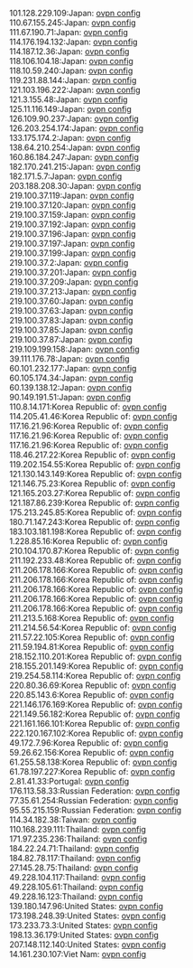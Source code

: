 101.128.229.109:Japan: [ovpn config](vpn/101_128_229_109.ovpn)  
110.67.155.245:Japan: [ovpn config](vpn/110_67_155_245.ovpn)  
111.67.190.71:Japan: [ovpn config](vpn/111_67_190_71.ovpn)  
114.176.194.132:Japan: [ovpn config](vpn/114_176_194_132.ovpn)  
114.187.12.36:Japan: [ovpn config](vpn/114_187_12_36.ovpn)  
118.106.104.18:Japan: [ovpn config](vpn/118_106_104_18.ovpn)  
118.10.59.240:Japan: [ovpn config](vpn/118_10_59_240.ovpn)  
119.231.88.144:Japan: [ovpn config](vpn/119_231_88_144.ovpn)  
121.103.196.222:Japan: [ovpn config](vpn/121_103_196_222.ovpn)  
121.3.155.48:Japan: [ovpn config](vpn/121_3_155_48.ovpn)  
125.11.116.149:Japan: [ovpn config](vpn/125_11_116_149.ovpn)  
126.109.90.237:Japan: [ovpn config](vpn/126_109_90_237.ovpn)  
126.203.254.174:Japan: [ovpn config](vpn/126_203_254_174.ovpn)  
133.175.174.2:Japan: [ovpn config](vpn/133_175_174_2.ovpn)  
138.64.210.254:Japan: [ovpn config](vpn/138_64_210_254.ovpn)  
160.86.184.247:Japan: [ovpn config](vpn/160_86_184_247.ovpn)  
182.170.241.215:Japan: [ovpn config](vpn/182_170_241_215.ovpn)  
182.171.5.7:Japan: [ovpn config](vpn/182_171_5_7.ovpn)  
203.188.208.30:Japan: [ovpn config](vpn/203_188_208_30.ovpn)  
219.100.37.119:Japan: [ovpn config](vpn/219_100_37_119.ovpn)  
219.100.37.120:Japan: [ovpn config](vpn/219_100_37_120.ovpn)  
219.100.37.159:Japan: [ovpn config](vpn/219_100_37_159.ovpn)  
219.100.37.192:Japan: [ovpn config](vpn/219_100_37_192.ovpn)  
219.100.37.196:Japan: [ovpn config](vpn/219_100_37_196.ovpn)  
219.100.37.197:Japan: [ovpn config](vpn/219_100_37_197.ovpn)  
219.100.37.199:Japan: [ovpn config](vpn/219_100_37_199.ovpn)  
219.100.37.2:Japan: [ovpn config](vpn/219_100_37_2.ovpn)  
219.100.37.201:Japan: [ovpn config](vpn/219_100_37_201.ovpn)  
219.100.37.209:Japan: [ovpn config](vpn/219_100_37_209.ovpn)  
219.100.37.213:Japan: [ovpn config](vpn/219_100_37_213.ovpn)  
219.100.37.60:Japan: [ovpn config](vpn/219_100_37_60.ovpn)  
219.100.37.63:Japan: [ovpn config](vpn/219_100_37_63.ovpn)  
219.100.37.83:Japan: [ovpn config](vpn/219_100_37_83.ovpn)  
219.100.37.85:Japan: [ovpn config](vpn/219_100_37_85.ovpn)  
219.100.37.87:Japan: [ovpn config](vpn/219_100_37_87.ovpn)  
219.109.199.158:Japan: [ovpn config](vpn/219_109_199_158.ovpn)  
39.111.176.78:Japan: [ovpn config](vpn/39_111_176_78.ovpn)  
60.101.232.177:Japan: [ovpn config](vpn/60_101_232_177.ovpn)  
60.105.174.34:Japan: [ovpn config](vpn/60_105_174_34.ovpn)  
60.139.138.12:Japan: [ovpn config](vpn/60_139_138_12.ovpn)  
90.149.191.51:Japan: [ovpn config](vpn/90_149_191_51.ovpn)  
110.8.14.171:Korea Republic of: [ovpn config](vpn/110_8_14_171.ovpn)  
114.205.41.46:Korea Republic of: [ovpn config](vpn/114_205_41_46.ovpn)  
117.16.21.96:Korea Republic of: [ovpn config](vpn/117_16_21_96.ovpn)  
117.16.21.96:Korea Republic of: [ovpn config](vpn/117_16_21_96.ovpn)  
117.16.21.96:Korea Republic of: [ovpn config](vpn/117_16_21_96.ovpn)  
118.46.217.22:Korea Republic of: [ovpn config](vpn/118_46_217_22.ovpn)  
119.202.154.55:Korea Republic of: [ovpn config](vpn/119_202_154_55.ovpn)  
121.130.143.149:Korea Republic of: [ovpn config](vpn/121_130_143_149.ovpn)  
121.146.75.23:Korea Republic of: [ovpn config](vpn/121_146_75_23.ovpn)  
121.165.203.27:Korea Republic of: [ovpn config](vpn/121_165_203_27.ovpn)  
121.187.86.239:Korea Republic of: [ovpn config](vpn/121_187_86_239.ovpn)  
175.213.245.85:Korea Republic of: [ovpn config](vpn/175_213_245_85.ovpn)  
180.71.147.243:Korea Republic of: [ovpn config](vpn/180_71_147_243.ovpn)  
183.103.181.198:Korea Republic of: [ovpn config](vpn/183_103_181_198.ovpn)  
1.228.85.16:Korea Republic of: [ovpn config](vpn/1_228_85_16.ovpn)  
210.104.170.87:Korea Republic of: [ovpn config](vpn/210_104_170_87.ovpn)  
211.192.233.48:Korea Republic of: [ovpn config](vpn/211_192_233_48.ovpn)  
211.206.178.166:Korea Republic of: [ovpn config](vpn/211_206_178_166.ovpn)  
211.206.178.166:Korea Republic of: [ovpn config](vpn/211_206_178_166.ovpn)  
211.206.178.166:Korea Republic of: [ovpn config](vpn/211_206_178_166.ovpn)  
211.206.178.166:Korea Republic of: [ovpn config](vpn/211_206_178_166.ovpn)  
211.206.178.166:Korea Republic of: [ovpn config](vpn/211_206_178_166.ovpn)  
211.213.5.168:Korea Republic of: [ovpn config](vpn/211_213_5_168.ovpn)  
211.214.56.54:Korea Republic of: [ovpn config](vpn/211_214_56_54.ovpn)  
211.57.22.105:Korea Republic of: [ovpn config](vpn/211_57_22_105.ovpn)  
211.59.194.81:Korea Republic of: [ovpn config](vpn/211_59_194_81.ovpn)  
218.152.110.201:Korea Republic of: [ovpn config](vpn/218_152_110_201.ovpn)  
218.155.201.149:Korea Republic of: [ovpn config](vpn/218_155_201_149.ovpn)  
219.254.58.114:Korea Republic of: [ovpn config](vpn/219_254_58_114.ovpn)  
220.80.36.69:Korea Republic of: [ovpn config](vpn/220_80_36_69.ovpn)  
220.85.143.6:Korea Republic of: [ovpn config](vpn/220_85_143_6.ovpn)  
221.146.176.169:Korea Republic of: [ovpn config](vpn/221_146_176_169.ovpn)  
221.149.56.182:Korea Republic of: [ovpn config](vpn/221_149_56_182.ovpn)  
221.161.166.101:Korea Republic of: [ovpn config](vpn/221_161_166_101.ovpn)  
222.120.167.102:Korea Republic of: [ovpn config](vpn/222_120_167_102.ovpn)  
49.172.7.96:Korea Republic of: [ovpn config](vpn/49_172_7_96.ovpn)  
59.26.62.156:Korea Republic of: [ovpn config](vpn/59_26_62_156.ovpn)  
61.255.58.138:Korea Republic of: [ovpn config](vpn/61_255_58_138.ovpn)  
61.78.197.227:Korea Republic of: [ovpn config](vpn/61_78_197_227.ovpn)  
2.81.41.33:Portugal: [ovpn config](vpn/2_81_41_33.ovpn)  
176.113.58.33:Russian Federation: [ovpn config](vpn/176_113_58_33.ovpn)  
77.35.61.254:Russian Federation: [ovpn config](vpn/77_35_61_254.ovpn)  
95.55.215.159:Russian Federation: [ovpn config](vpn/95_55_215_159.ovpn)  
114.34.182.38:Taiwan: [ovpn config](vpn/114_34_182_38.ovpn)  
110.168.239.111:Thailand: [ovpn config](vpn/110_168_239_111.ovpn)  
171.97.235.236:Thailand: [ovpn config](vpn/171_97_235_236.ovpn)  
184.22.24.71:Thailand: [ovpn config](vpn/184_22_24_71.ovpn)  
184.82.78.117:Thailand: [ovpn config](vpn/184_82_78_117.ovpn)  
27.145.28.75:Thailand: [ovpn config](vpn/27_145_28_75.ovpn)  
49.228.104.117:Thailand: [ovpn config](vpn/49_228_104_117.ovpn)  
49.228.105.61:Thailand: [ovpn config](vpn/49_228_105_61.ovpn)  
49.228.16.123:Thailand: [ovpn config](vpn/49_228_16_123.ovpn)  
139.180.147.96:United States: [ovpn config](vpn/139_180_147_96.ovpn)  
173.198.248.39:United States: [ovpn config](vpn/173_198_248_39.ovpn)  
173.233.73.3:United States: [ovpn config](vpn/173_233_73_3.ovpn)  
198.13.36.179:United States: [ovpn config](vpn/198_13_36_179.ovpn)  
207.148.112.140:United States: [ovpn config](vpn/207_148_112_140.ovpn)  
14.161.230.107:Viet Nam: [ovpn config](vpn/14_161_230_107.ovpn)  
